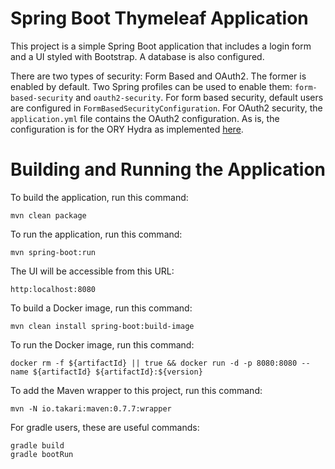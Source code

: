 Spring Boot Thymeleaf Application
=================================

This project is a simple Spring Boot application that includes a login form and a UI styled 
with Bootstrap. A database is also configured.

There are two types of security: Form Based and OAuth2. The former is enabled by default.
Two Spring profiles can be used to enable them: `form-based-security` and `oauth2-security`.
For form based security, default users are configured in `FormBasedSecurityConfiguration`.
For OAuth2 security, the `application.yml` file contains the OAuth2 configuration. 
As is, the configuration is for the ORY Hydra as implemented
[here](https://github.com/mpuening/learn-hydra-login-and-consent).


Building and Running the Application
====================================

To build the application, run this command:

```
mvn clean package
```

To run the application, run this command:

```
mvn spring-boot:run
```

The UI will be accessible from this URL:

```
http:localhost:8080
```

To build a Docker image, run this command:

```
mvn clean install spring-boot:build-image
```

To run the Docker image, run this command:

```
docker rm -f ${artifactId} || true && docker run -d -p 8080:8080 --name ${artifactId} ${artifactId}:${version}

```

To add the Maven wrapper to this project, run this command:

```
mvn -N io.takari:maven:0.7.7:wrapper
```

For gradle users, these are useful commands:

```
gradle build
gradle bootRun
```

